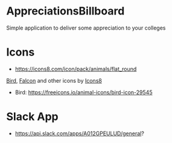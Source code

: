 # AppreciationsBillboard

Simple application to deliver some appreciation to your colleges

# Icons

- https://icons8.com/icon/pack/animals/flat_round

<a target="_blank" href="https://icons8.com/icons/set/bird--v1">Bird</a>, <a target="_blank" href="https://icons8.com/icons/set/falcon">Falcon</a> and other icons by <a target="_blank" href="https://icons8.com">Icons8</a>

- Bird: https://freeicons.io/animal-icons/bird-icon-29545

# Slack App

- https://api.slack.com/apps/A012GPEULUD/general?

